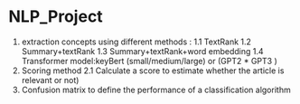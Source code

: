 # NLP_Project
1. extraction concepts using different methods :
   1.1 TextRank 
   1.2 Summary+textRank 
   1.3 Summary+textRank+word embedding
   1.4 Transformer model:keyBert (small/medium/large) or (GPT2 * GPT3 )
2. Scoring method
   2.1 Calculate a score to estimate whether the article is relevant or not)
3. Confusion matrix to define the performance of a classification algorithm


